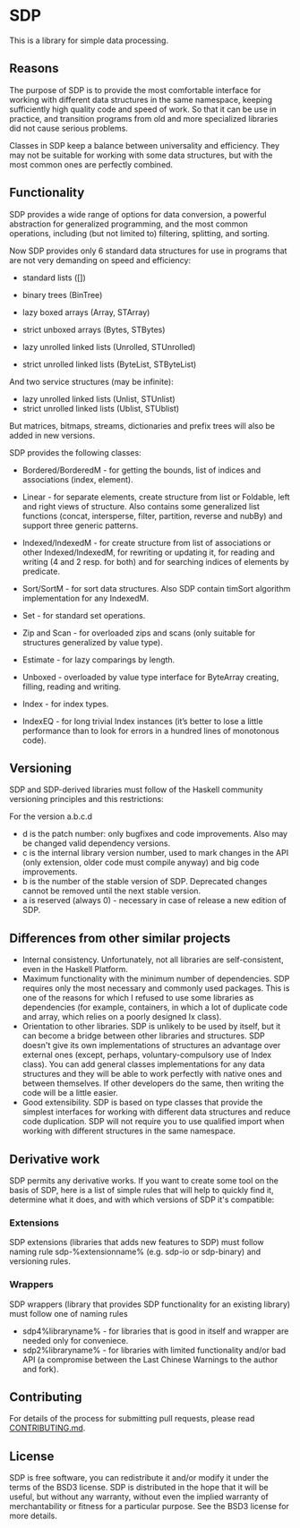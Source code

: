 # SDP

This is a library for simple data processing.

## Reasons

The purpose of SDP is to provide the most comfortable interface for working with
different data structures in the same namespace, keeping sufficiently high
quality code and speed of work. So that it can be use in practice, and
transition programs from old and more specialized libraries did not cause
serious problems.

Classes in SDP keep a balance between universality and efficiency. They may not
be suitable for working with some data structures, but with the most common ones
are perfectly combined.

## Functionality

SDP provides a wide range of options for data conversion, a powerful abstraction
for generalized programming, and the most common operations, including (but not
limited to) filtering, splitting, and sorting.

Now SDP provides only 6 standard data structures for use in programs that are
not very demanding on speed and efficiency:

- standard lists ([])
- binary trees   (BinTree)

- lazy    boxed  arrays (Array, STArray)
- strict unboxed arrays (Bytes, STBytes)

- lazy   unrolled linked lists (Unrolled, STUnrolled)
- strict unrolled linked lists (ByteList, STByteList)

And two service structures (may be infinite):

- lazy   unrolled linked lists (Unlist, STUnlist)
- strict unrolled linked lists (Ublist, STUblist)

But matrices, bitmaps, streams, dictionaries and prefix trees will also be added
in new versions.

SDP provides the following classes:

- Bordered/BorderedM - for getting the bounds, list of indices and associations
(index, element).
- Linear - for separate elements, create structure from list or Foldable, left
and right views of structure. Also contains some generalized list functions
(concat, intersperse, filter, partition, reverse and nubBy) and support three
generic patterns.
- Indexed/IndexedM - for create structure from list of associations or other
Indexed/IndexedM, for rewriting or updating it, for reading and writing (4 and 2
resp. for both) and for searching indices of elements by predicate.
- Sort/SortM - for sort data structures. Also SDP contain timSort algorithm
implementation for any IndexedM.
- Set - for standard set operations.

- Zip and Scan - for overloaded zips and scans (only suitable for structures
generalized by value type).

- Estimate - for lazy comparings by length.
- Unboxed - overloaded by value type interface for ByteArray creating, filling,
reading and writing.
- Index - for index types.
- IndexEQ - for long trivial Index instances (it’s better to lose a little
performance than to look for errors in a hundred lines of monotonous code).

## Versioning

SDP and SDP-derived libraries must follow of the Haskell community versioning
principles and this restrictions:

For the version a.b.c.d
* d is the patch number: only bugfixes and code improvements. Also may be
changed valid dependency versions.
* c is the internal library version number, used to mark changes in the API
(only extension, older code must compile anyway) and big code improvements.
* b is the number of the stable version of SDP. Deprecated changes cannot be
removed until the next stable version.
* a is reserved (always 0) - necessary in case of release a new edition of SDP.

## Differences from other similar projects

* Internal consistency. Unfortunately, not all libraries are self-consistent,
even in the Haskell Platform.
* Maximum functionality with the minimum number of dependencies. SDP requires
only the most necessary and commonly used packages. This is one of the reasons
for which I refused to use some libraries as dependencies (for example,
containers, in which a lot of duplicate code and array, which relies on a poorly
designed Ix class).
* Orientation to other libraries. SDP is unlikely to be used by itself, but it
can become a bridge between other libraries and structures. SDP doesn't give its
own implementations of structures an advantage over external ones (except,
perhaps, voluntary-compulsory use of Index class). You can add general classes
implementations for any data structures and they will be able to work perfectly
with native ones and between themselves. If other developers do the same, then
writing the code will be a little easier.
* Good extensibility. SDP is based on type classes that provide the simplest
interfaces for working with different data structures and reduce code
duplication. SDP will not require you to use qualified import when working with
different structures in the same namespace.

## Derivative work

SDP permits any derivative works. If you want to create some tool on the basis
of SDP, here is a list of simple rules that will help to quickly find it,
determine what it does, and with which versions of SDP it's compatible:

### Extensions

SDP extensions (libraries that adds new features to SDP) must follow naming rule
sdp-%extensionname% (e.g. sdp-io or sdp-binary) and versioning rules.

### Wrappers

SDP wrappers (library that provides SDP functionality for an existing library)
must follow one of naming rules
* sdp4%libraryname% - for libraries that is good in itself and wrapper are
needed only for conveniece.
* sdp2%libraryname% - for libraries with limited functionality and/or bad API
(a compromise between the Last Chinese Warnings to the author and fork).

## Contributing

For details of the process for submitting pull requests, please read
[CONTRIBUTING.md](https://github.com/andreymulik/sdp/blob/master/CONTRIBUTING.md).

## License

SDP is free software, you can redistribute it and/or modify it under the
terms of the BSD3 license.
SDP is distributed in the hope that it will be useful, but without any
warranty, without even the implied warranty of merchantability or fitness for
a particular purpose. See the BSD3 license for more details.

